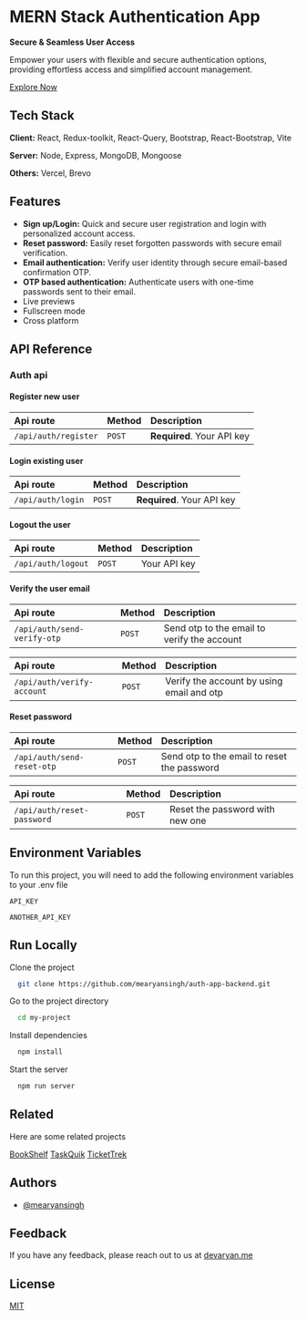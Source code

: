 # MERN Stack Authentication App

**Secure & Seamless User Access**

Empower your users with flexible and secure authentication options, providing effortless access and simplified account management.

[Explore Now](https://mernapp-auth.vercel.app)

## Tech Stack

**Client:** React, Redux-toolkit, React-Query, Bootstrap, React-Bootstrap, Vite

**Server:** Node, Express, MongoDB, Mongoose

**Others:** Vercel, Brevo


## Features

- **Sign up/Login:** Quick and secure user registration and login with personalized account access.
- **Reset password:** Easily reset forgotten passwords with secure email verification.
- **Email authentication:** Verify user identity through secure email-based confirmation OTP.
- **OTP based authentication:** Authenticate users with one-time passwords sent to their email.
- Live previews
- Fullscreen mode
- Cross platform


## API Reference

### Auth api

#### Register new user

| Api route            | Method   | Description                |
| :------------------- | :------- | :------------------------- |
| `/api/auth/register` | `POST`   | **Required**. Your API key |

#### Login existing user

| Api route            | Method   | Description                |
| :------------------- | :------- | :------------------------- |
| `/api/auth/login`    | `POST`   | **Required**. Your API key |

#### Logout the user

| Api route            | Method   | Description                |
| :------------------- | :------- | :------------------------- |
| `/api/auth/logout`   | `POST`   |Your API key                |

#### Verify the user email

| Api route                    | Method   | Description                |
| :--------------------------- | :------- | :------------------------- |
| `/api/auth/send-verify-otp`  | `POST`   |Send otp to the email to verify the account|

| Api route                    | Method   | Description                |
| :--------------------------- | :------- | :------------------------- |
| `/api/auth/verify-account`   | `POST`   |Verify the account by using email and otp|

#### Reset password

| Api route                       | Method   | Description                |
| :------------------------------ | :------- | :------------------------- |
| `/api/auth/send-reset-otp`      | `POST`   |Send otp to the email to reset the password|

| Api route                       | Method   | Description                |
| :-------------------------------| :------- | :------------------------- |
| `/api/auth/reset-password`      | `POST`   |Reset the password with new one|


## Environment Variables

To run this project, you will need to add the following environment variables to your .env file

`API_KEY`

`ANOTHER_API_KEY`


    
## Run Locally

Clone the project

```bash
  git clone https://github.com/mearyansingh/auth-app-backend.git
```

Go to the project directory

```bash
  cd my-project
```

Install dependencies

```bash
  npm install
```

Start the server

```bash
  npm run server
```


## Related

Here are some related projects

[BookShelf](https://github.com/mearyansingh/BookShelf-frontend)
[TaskQuik](https://github.com/mearyansingh/TaskQuik)
[TicketTrek](https://github.com/mearyansingh/TicketTrek)


## Authors

- [@mearyansingh](https://www.github.com/mearyansingh)


## Feedback

If you have any feedback, please reach out to us at [devaryan.me](https://devaryan.me)


## License

[MIT](https://choosealicense.com/licenses/mit/)

